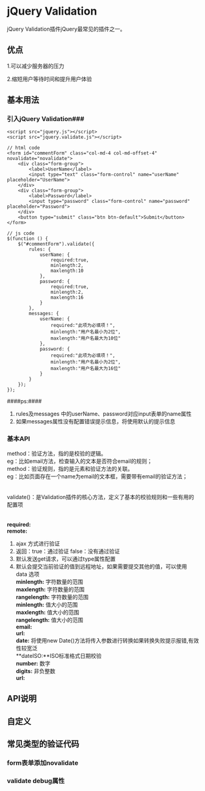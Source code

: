 # jQuery Validation #
jQuery Validation插件jQuery最常见的插件之一。
## 优点 ##
1.可以减少服务器的压力</BR>

2.缩短用户等待时间和提升用户体验
## 基本用法 ##
### 引入jQuery Validation###
	
	<script src="jquery.js"></script>
	<script src="jquery.validate.js"></script>
	
	// html code
	<form id="commentForm" class="col-md-4 col-md-offset-4" novalidate="novalidate">
	    <div class="form-group">
	        <label>UserName</label>
	        <input type="text" class="form-control" name="userName" placeholder="UserName">
	    </div>
	    <div class="form-group">
	        <label>Password</label>
	        <input type="password" class="form-control" name="password" placeholder="Password">
	    </div>
    	<button type="submit" class="btn btn-default">Submit</button>
	</form>

	// js code
	$(function () {
        $("#commentForm").validate({
            rules: {
                userName: {
                    required:true,
                    minlength:2,
                    maxlength:10
                },
                password: {
                    required:true,
                    minlength:2,
                    maxlength:16
                }
            },
            messages: {
                userName: {
                    required:"此项为必填项！",
                    minlength:"用户名最小为2位",
                    maxlength:"用户名最大为10位"
                },
                password: {
                    required:"此项为必填项！",
                    minlength:"用户名最小为2位",
                    maxlength:"用户名最大为16位"
                }
            }
        });
    });
####ps:####
1. rules及messages 中的userName、password对应input表单的name属性</br>
2. 如果messages属性没有配置错误提示信息，将使用默认的提示信息 

### 基本API ###
method：验证方法，指的是校验的逻辑。</br>
eg：比如email方法，检查输入的文本是否符合email的规则；</br>
method：验证规则，指的是元素和验证方法的关联。</br>
eg：比如页面存在一个name为email的文本框，需要带有email的验证方法；
</br>
</br>
</br>
validate()：是Validation插件的核心方法，定义了基本的校验规则和一些有用的配置项</br>
</br>
</br>
**required:**</br>
**remote:** <br>
1. ajax 方式进行验证<br>
2. 返回：true：通过验证 false：没有通过验证<br>
3. 默认发送get请求，可以通过type属性配置<br>
4. 默认会提交当前验证的值到远程地址，如果需要提交其他的值，可以使用 data 选项<br>
**minlength:** 字符数量的范围</br> 
**maxlength:** 字符数量的范围</br>
**rangelength:** 字符数量的范围</br>
**minlength:** 值大小的范围</br>
**maxlength:** 值大小的范围</br>
**rangelength:** 值大小的范围</br>
**email:** <br>
**url:** <br>
**date:** 将使用new Date()方法将传入参数进行转换如果转换失败提示报错,有效性较宽泛<br>
**dateISO:**ISO标准格式日期校验<br>
**number:** 数字<br>
**digits:** 非负整数<br>
**url:** <br>
## API说明 ##
## 自定义 ##
## 常见类型的验证代码 ##
### form表单添加novalidate ###
### validate debug属性 ###
